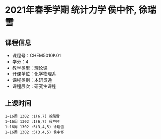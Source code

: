 # 2021年春季学期 统计力学 侯中怀, 徐瑞雪






## 课程信息

- 课程号：CHEM5010P.01
- 学分：4
- 教学类型：理论课
- 开课单位：化学物理系
- 课程类别：本研贯通
- 课程层次：研究生课程

## 上课时间

```
1~16周 1302 :1(6,7) 徐瑞雪
1~16周 1302 :1(6,7) 侯中怀
1~16周 1302 :5(3,4,5) 徐瑞雪
1~16周 1302 :5(3,4,5) 侯中怀
```

